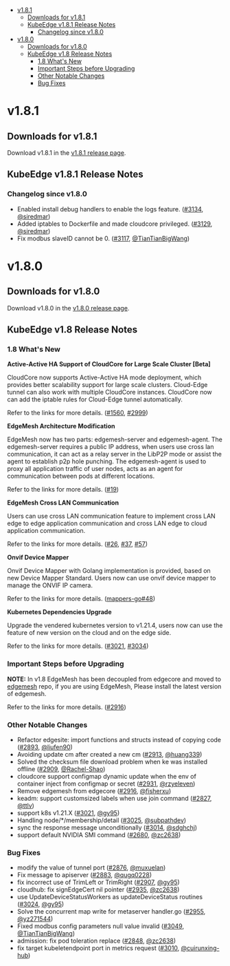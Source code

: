   * [v1.8.1](#v181)
     * [Downloads for v1.8.1](#downloads-for-v181)
     * [KubeEdge v1.8.1 Release Notes](#kubeedge-v181-release-notes)
        * [Changelog since v1.8.0](#changelog-since-v180)
  * [v1.8.0](#v180)
     * [Downloads for v1.8.0](#downloads-for-v180)
     * [KubeEdge v1.8 Release Notes](#kubeedge-v18-release-notes)
        * [1.8 What's New](#18-whats-new)
        * [Important Steps before Upgrading](#important-steps-before-upgrading)
        * [Other Notable Changes](#other-notable-changes)
        * [Bug Fixes](#bug-fixes)


# v1.8.1

## Downloads for v1.8.1

Download v1.8.1 in the [v1.8.1 release page](https://github.com/kubeedge/kubeedge/releases/tag/v1.8.1).

## KubeEdge v1.8.1 Release Notes

### Changelog since v1.8.0

- Enabled install debug handlers to enable the logs feature. ([#3134](https://github.com/kubeedge/kubeedge/pull/3134), [@siredmar](https://github.com/siredmar))
- Added iptables to Dockerfile and made cloudcore privileged. ([#3129](https://github.com/kubeedge/kubeedge/pull/3129), [@siredmar](https://github.com/siredmar))
- Fix modbus slaveID cannot be 0. ([#3117](https://github.com/kubeedge/kubeedge/pull/3117), [@TianTianBigWang](https://github.com/TianTianBigWang))




# v1.8.0

## Downloads for v1.8.0

Download v1.8.0 in the [v1.8.0 release page](https://github.com/kubeedge/kubeedge/releases/tag/v1.8.0).

## KubeEdge v1.8 Release Notes

### 1.8 What's New

**Active-Active HA Support of CloudCore for Large Scale Cluster [Beta]**

CloudCore now supports Active-Active HA mode deployment, which provides better scalability support for large scale clusters.
Cloud-Edge tunnel can also work with multiple CloudCore instances.
CloudCore now can add the iptable rules for Cloud-Edge tunnel automatically.

Refer to the links for more details.
([#1560](https://github.com/kubeedge/kubeedge/issues/1560), [#2999](https://github.com/kubeedge/kubeedge/pull/2999))


**EdgeMesh Architecture Modification**

EdgeMesh now has two parts: edgemesh-server and edgemesh-agent. The edgemesh-server requires a public IP address, when users use cross lan communication,
it can act as a relay server in the LibP2P mode or assist the agent to establish p2p hole punching.
The edgemesh-agent is used to proxy all application traffic of user nodes, acts as an agent for communication between pods
at different locations.

Refer to the links for more details.
([#19](https://github.com/kubeedge/edgemesh/pull/19))

**EdgeMesh Cross LAN Communication**

Users can use cross LAN communication feature to implement cross LAN edge to edge application communication and
cross LAN edge to cloud application communication.

Refer to the links for more details.
([#26](https://github.com/kubeedge/edgemesh/pull/26), [#37](https://github.com/kubeedge/edgemesh/pull/37), [#57](https://github.com/kubeedge/edgemesh/pull/57))


**Onvif Device Mapper**

Onvif Device Mapper with Golang implementation is provided, based on new Device Mapper Standard.
Users now can use onvif device mapper to manage the ONVIF IP camera.

Refer to the links for more details.
([mappers-go#48](https://github.com/kubeedge/mappers-go/pull/48))

**Kubernetes Dependencies Upgrade**

Upgrade the vendered kubernetes version to v1.21.4, users now can use the feature of new version
on the cloud and on the edge side.

Refer to the links for more details.
([#3021](https://github.com/kubeedge/kubeedge/pull/3021), [#3034](https://github.com/kubeedge/kubeedge/pull/3034))


### Important Steps before Upgrading

**NOTE:**
In v1.8 EdgeMesh has been decoupled from edgecore and moved to [edgemesh](https://github.com/kubeedge/edgemesh) repo, if you are using EdgeMesh,
Please install the latest version of edgemesh.

Refer to the links for more details.
([#2916](https://github.com/kubeedge/kubeedge/pull/2916))

### Other Notable Changes

- Refactor edgesite: import functions and structs instead of copying code ([#2893](https://github.com/kubeedge/kubeedge/pull/2893), [@liufen90](https://github.com/liufen90))
- Avoiding update cm after created a new cm ([#2913](https://github.com/kubeedge/kubeedge/pull/2913), [@huang339](https://github.com/huang339))
- Solved the checksum file download problem when ke was installed offline ([#2909](https://github.com/kubeedge/kubeedge/pull/2909), [@Rachel-Shao](https://github.com/Rachel-Shao))
- cloudcore support configmap dynamic update when the env of container inject from configmap or secret ([#2931](https://github.com/kubeedge/kubeedge/pull/2931), [@rzyeleven](https://github.com/rzyeleven))
- Remove edgemesh from edgecore ([#2916](https://github.com/kubeedge/kubeedge/pull/2916), [@fisherxu](https://github.com/fisherxu))
- keadm: support customsized labels when use join command ([#2827](https://github.com/kubeedge/kubeedge/pull/2827), [@ttlv](https://github.com/ttlv))
- support k8s v1.21.X ([#3021](https://github.com/kubeedge/kubeedge/pull/3021), [@gy95](https://github.com/gy95))
- Handling node/*/membership/detail ([#3025](https://github.com/kubeedge/kubeedge/pull/3025), [@subpathdev](https://github.com/subpathdev))
- sync the response message unconditionally ([#3014](https://github.com/kubeedge/kubeedge/pull/3014), [@sdghchj](https://github.com/sdghchj))
- support default NVIDIA SMI command ([#2680](https://github.com/kubeedge/kubeedge/pull/2680), [@zc2638](https://github.com/zc2638))

### Bug Fixes

- modify the value of tunnel port ([#2876](https://github.com/kubeedge/kubeedge/pull/2876), [@muxuelan](https://github.com/muxuelan))
- Fix message to apiserver ([#2883](https://github.com/kubeedge/kubeedge/pull/2883), [@qugq0228](https://github.com/qugq0228))
- fix incorrect use of TrimLeft or TrimRight ([#2907](https://github.com/kubeedge/kubeedge/pull/2907), [@gy95](https://github.com/gy95))
- cloudhub: fix signEdgeCert nil pointer ([#2935](https://github.com/kubeedge/kubeedge/pull/2935), [@zc2638](https://github.com/zc2638))
- use UpdateDeviceStatusWorkers as updateDeviceStatus routines ([#3024](https://github.com/kubeedge/kubeedge/pull/3024), [@gy95](https://github.com/gy95))
- Solve the concurrent map write for metaserver handler.go ([#2955](https://github.com/kubeedge/kubeedge/pull/2955), [@yz271544](https://github.com/yz271544))
- Fixed modbus config parameters null value invalid ([#3049](https://github.com/kubeedge/kubeedge/pull/3049), [@TianTianBigWang](https://github.com/TianTianBigWang))
- admission: fix pod toleration replace  ([#2848](https://github.com/kubeedge/kubeedge/pull/2848), [@zc2638](https://github.com/zc2638))
- fix target kubeletendpoint port in metrics request ([#3010](https://github.com/kubeedge/kubeedge/pull/3010), [@cuirunxing-hub](https://github.com/cuirunxing-hub))